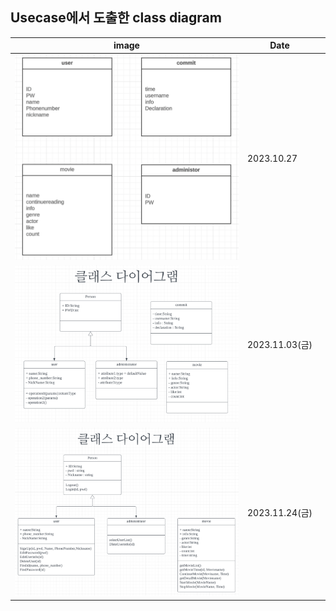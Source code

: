 ## Usecase에서 도출한 class diagram


| image                 | Date          ||
|-----------------------|---------------|---|
|![img.png](img.png)  | 2023.10.27    ||
|![img_1.png](img_1.png) | 2023.11.03(금) ||
|![img_2.png](img_2.png)| 2023.11.24(금) ||